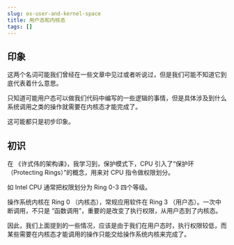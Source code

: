```yaml
---
slug: os-user-and-kernel-space
title: 用户态和内核态
tags: []
---
```


## 印象

这两个名词可能我们曾经在一些文章中见过或者听说过，但是我们可能不知道它到底代表着什么意思。

只知道可能用户态可以做我们代码中编写的一些逻辑的事情，但是具体涉及到什么系统调用之类的操作就需要在内核态才能完成了。

这可能都只是初步印象。

## 初识
在 《许式伟的架构课》，我学习到，保护模式下，CPU 引入了“保护环 （Protecting Rings）”的概念，用来对 CPU 指令做权限划分。

如 Intel CPU 通常把权限划分为 Ring 0-3 四个等级。

操作系统内核在 Ring 0 （内核态），常规应用软件在 Ring 3 （用户态）。一次中断调用，不只是 “函数调用”，重要的是改变了执行权限，从用户态到了内核态。

因此，我们上面提到的一些情况，应该是由于我们在用户态时，执行权限较低，而某些需要在内核态才能调用的操作只能交给操作系统内核来完成了。
